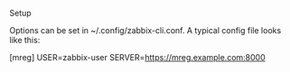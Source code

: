 Setup

Options can be set in ~/.config/zabbix-cli.conf. A typical config file looks like this:

[mreg]
USER=zabbix-user
SERVER=https://mreg.example.com:8000
